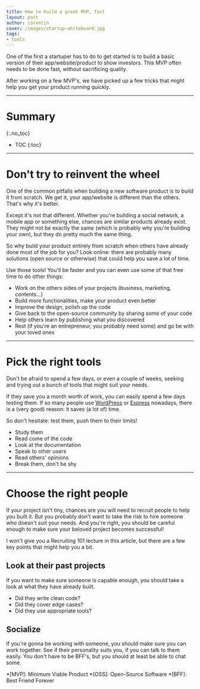 ```yaml
---
title: How to build a great MVP, fast
layout: post
author: corentin
cover: /images/startup-whiteboard.jpg
tags:
- tools
---
```


One of the first a startuper has to do to get started is to build a basic version of their app/website/product to show investors. This MVP often needs to be done fast, without sacrificing quality.

After working on a few MVP's, we have picked up a few tricks that might help you get your product running quickly.

---

# Summary
{:.no_toc}

* TOC
{:toc}

---

# Don't try to reinvent the wheel

One of the common pitfalls when building a new software product is to build it from scratch. We get it, your app/website is different than the others. That's why it's better.

Except it's not that different. Whether you're building a social network, a mobile app or something else, chances are similar products already exist. They might not be exactly the same (which is probably why you're building your own), but they do pretty much the same thing.

So why build your product entirely from scratch when others have already done most of the job for you? Look online: there are probably many solutions (open source or otherwise) that could help you save a lot of time.

Use those tools! You'll be faster and you can even use some of that free time to do other things:

* Work on the others sides of your projects (business, marketing, contents…)
* Build more functionalities, make your product even better
* Improve the design, polish up the code
* Give back to the open-source community by sharing some of your code
* Help others learn by publishing what you discovered
* Rest (if you're an entrepreneur, you probably need some) and go be with your loved ones

---

# Pick the right tools

Don't be afraid to spend a few days, or even a couple of weeks, seeking and trying out a bunch of tools that might suit your needs.

If they save you a month worth of work, you can easily spend a few days testing them. If so many people use [WordPress](https://www.wordpress.org/) or [Express](http://expressjs.com) nowadays, there is a (very good) reason: it saves (a lot of) time.

So don't hesitate: test them, push them to their limits!

* Study them
* Read come of the code
* Look at the documentation
* Speak to other users
* Read others' opinions
* Break them, don't be shy

---

# Choose the right people

If your project isn't tiny, chances are you will need to recruit people to help you built it. But you probably don't want to take the risk to hire someone who doesn't suit your needs. And you're right, you should be careful enough to make sure your beloved project becomes successful!

I won't give you a Recruiting 101 lecture in this article, but there are a few key points that might help you a bit.

## Look at their past projects

If you want to make sure someone is capable enough, you should take a look at what they have already built.

* Did they write clean code?
* Did they cover edge cases?
* Did they use appropriate tools?

## Socialize

If you're gonna be working with someone, you should make sure you can work together. See if their personality suits you, if you can talk to them easily. You don't have to be BFF's, but you should at least be able to chat some.

*[MVP]: Minimum Viable Product
*[OSS]: Open-Source Software
*[BFF]: Best Friend Forever
